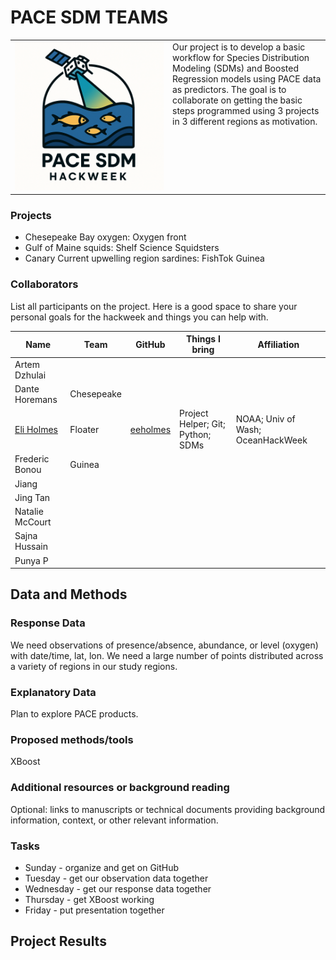 # PACE SDM TEAMS

<table style="width:100%">
  <tr>
    <td style="width:50%; vertical-align: top;">
      <img src="proj_pace_sdm_logo.png" style="width:100%;">
    </td>
    <td style="width:50%; vertical-align: top;">
      Our project is to develop a basic workflow for Species Distribution Modeling (SDMs) and Boosted Regression models using PACE data as predictors. The goal is to collaborate on getting the basic steps programmed using 3 projects in 3 different regions as motivation.
    </td>
  </tr>
</table>


### Projects

* Chesepeake Bay oxygen: Oxygen front
* Gulf of Maine squids: Shelf Science Squidsters
* Canary Current upwelling region sardines: FishTok Guinea

### Collaborators

List all participants on the project. Here is a good space to share your personal goals for the hackweek and things you can help with.

| Name | Team|  GitHub | Things I bring | Affiliation |
| ------------- | ------------- | ------------- | ------------- | ------------- |
| Artem Dzhulai |   |  |  |   |
| Dante Horemans | Chesepeake |  |  |   |
| [Eli Holmes](https://eeholmes.github.io/) | Floater | [eeholmes](https://github.com/eeholmes) | Project Helper; Git; Python; SDMs | NOAA; Univ of Wash; OceanHackWeek |
| Frederic Bonou | Guinea |  |   |  |
| Jiang |  |   |  |
| Jing Tan |  |   |  |
| Natalie McCourt |  |   |  |
| Sajna Hussain |  |   |  |
| Punya P |  |   |  |


## Data and Methods

### Response Data

We need observations of presence/absence, abundance, or level (oxygen) with date/time, lat, lon. We need a large number of points distributed across a variety of regions in our study regions.

### Explanatory Data

Plan to explore PACE products.

### Proposed methods/tools

XBoost

### Additional resources or background reading

Optional: links to manuscripts or technical documents providing background information, context, or other relevant information.

### Tasks

* Sunday - organize and get on GitHub
* Tuesday - get our observation data together
* Wednesday - get our response data together
* Thursday - get XBoost working
* Friday - put presentation together

## Project Results

